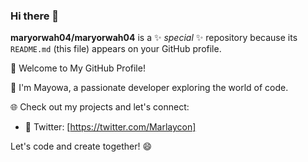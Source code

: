 ### Hi there 👋

**maryorwah04/maryorwah04** is a ✨ _special_ ✨ repository because its `README.md` (this file) appears on your GitHub profile.

👋 Welcome to My GitHub Profile!

🚀 I'm Mayowa, a passionate developer exploring the world of code.

🌐 Check out my projects and let's connect:

- 💬 Twitter: [https://twitter.com/Marlaycon]

Let's code and create together! 😄
